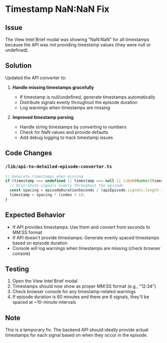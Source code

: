 # Timestamp NaN:NaN Fix

## Issue
The View Intel Brief modal was showing "NaN:NaN" for all timestamps because the API was not providing timestamp values (they were null or undefined).

## Solution
Updated the API converter to:

1. **Handle missing timestamps gracefully**
   - If timestamp is null/undefined, generate timestamps automatically
   - Distribute signals evenly throughout the episode duration
   - Log warnings when timestamps are missing

2. **Improved timestamp parsing**
   - Handle string timestamps by converting to numbers
   - Check for NaN values and provide defaults
   - Add debug logging to track timestamp issues

## Code Changes

### `/lib/api-to-detailed-episode-converter.ts`
```typescript
// Generate timestamps when missing
if (timestamp === undefined || timestamp === null || isNaN(Number(timestamp))) {
  // Distribute signals evenly throughout the episode
  const spacing = episodeDurationSeconds / (apiEpisode.signals.length + 1);
  timestamp = spacing * (index + 1);
}
```

## Expected Behavior
- If API provides timestamps: Use them and convert from seconds to MM:SS format
- If API doesn't provide timestamps: Generate evenly spaced timestamps based on episode duration
- Console will log warnings when timestamps are missing (check browser console)

## Testing
1. Open the View Intel Brief modal
2. Timestamps should now show as proper MM:SS format (e.g., "12:34")
3. Check browser console for any timestamp-related warnings
4. If episode duration is 60 minutes and there are 6 signals, they'll be spaced at ~10-minute intervals

## Note
This is a temporary fix. The backend API should ideally provide actual timestamps for each signal based on when they occur in the episode.